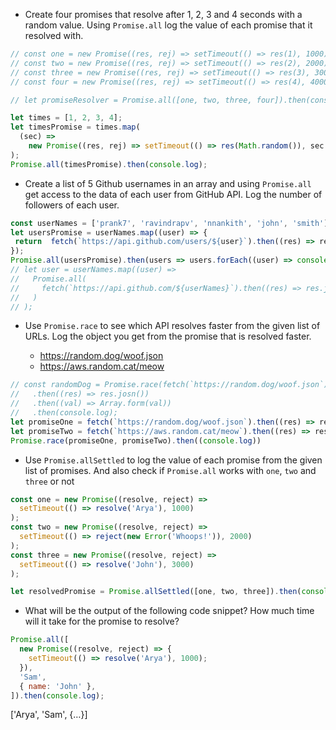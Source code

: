 - Create four promises that resolve after 1, 2, 3 and 4 seconds with a random value. Using `Promise.all` log the value of each promise that it resolved with.

```js
// const one = new Promise((res, rej) => setTimeout(() => res(1), 1000));
// const two = new Promise((res, rej) => setTimeout(() => res(2), 2000));
// const three = new Promise((res, rej) => setTimeout(() => res(3), 3000));
// const four = new Promise((res, rej) => setTimeout(() => res(4), 4000));

// let promiseResolver = Promise.all([one, two, three, four]).then(console.log);

let times = [1, 2, 3, 4];
let timesPromise = times.map(
  (sec) =>
    new Promise((res, rej) => setTimeout(() => res(Math.random()), sec * 1000))
);
Promise.all(timesPromise).then(console.log);
```

- Create a list of 5 Github usernames in an array and using `Promise.all` get access to the data of each user from GitHub API. Log the number of followers of each user.

```js
const userNames = ['prank7', 'ravindrapv', 'nnankith', 'john', 'smith'];
let usersPromise = userNames.map((user) => {
 return  fetch(`https://api.github.com/users/${user}`).then((res) => res.json())
});
Promise.all(usersPromise).then(users => users.forEach((user) => console.log(user.followers)))
// let user = userNames.map((user) =>
//   Promise.all(
//     fetch(`https://api.github.com/${userNames}`).then((res) => res.json())
//   )
// );
```

- Use `Promise.race` to see which API resolves faster from the given list of URLs. Log the object you get from the promise that is resolved faster.

  - https://random.dog/woof.json
  - https://aws.random.cat/meow

```js
// const randomDog = Promise.race(fetch(`https://random.dog/woof.json`))
//   .then((res) => res.josn())
//   .then((val) => Array.form(val))
//   .then(console.log);
let promiseOne = fetch(`https://random.dog/woof.json`).then((res) => res.json());
let promiseTwo = fetch(`https://aws.random.cat/meow`).then((res) => res.json());
Promise.race(promiseOne, promiseTwo).then((console.log))
```

- Use `Promise.allSettled` to log the value of each promise from the given list of promises. And also check if `Promise.all` works with `one`, `two` and `three` or not

```js
const one = new Promise((resolve, reject) =>
  setTimeout(() => resolve('Arya'), 1000)
);
const two = new Promise((resolve, reject) =>
  setTimeout(() => reject(new Error('Whoops!')), 2000)
);
const three = new Promise((resolve, reject) =>
  setTimeout(() => resolve('John'), 3000)
);

let resolvedPromise = Promise.allSettled([one, two, three]).then(console.log);
```

- What will be the output of the following code snippet? How much time will it take for the promise to resolve?

```js
Promise.all([
  new Promise((resolve, reject) => {
    setTimeout(() => resolve('Arya'), 1000);
  }),
  'Sam',
  { name: 'John' },
]).then(console.log);
```

['Arya', 'Sam', {…}]
